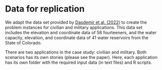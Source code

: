 # Data for replication

We adapt the data set provided by [Dasdemir et al. (2022)](https://doi.org/10.1016/j.cor.2022.105882) to create the problem instances for civilian and military applications. This data set includes the elevation and coordinate data of 58 fourteeners, and the water capacity, elevation, and coordinate data of 41 water reservoirs from the State of Colorado.

There are two applications in the case study: civilian and military. Both scenarios has its own stories (please see the paper). Here, each application has its own folder with the required input data (in text files) and R scripts.
